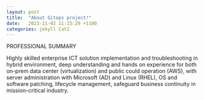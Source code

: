 ```yaml
---
layout: post
title:  "About Gitops project!"
date:   2023-11-02 11:15:29 +1100
categories: jekyll Cat2
---
```


PROFESSIONAL SUMMARY

Highly skilled enterprise ICT solution implementation and troubleshooting in hybrid environment, deep understanding and hands on experience for both on-prem data center (virtualization) and public could operation (AWS), with server administration with Microsoft (AD) and Linux (RHEL), OS and software patching, lifecycle management, safeguard business continuity in mission-critical industry.
